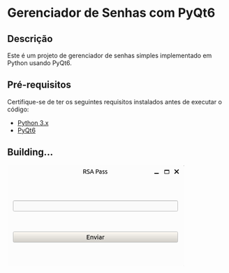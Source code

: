 # Gerenciador de Senhas com PyQt6

## Descrição
Este é um projeto de gerenciador de senhas simples implementado em Python usando PyQt6.

## Pré-requisitos
Certifique-se de ter os seguintes requisitos instalados antes de executar o código:

- [Python 3.x](https://www.python.org/downloads/)
- [PyQt6](https://pypi.org/project/PyQt6/)

## Building...

![plot](./images/siginscreen.png)



